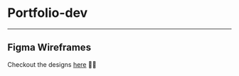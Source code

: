 # Portfolio-dev

---

## Figma Wireframes
Checkout the designs [here](https://www.figma.com/file/bGUPJF99DsqpnQuYJn6NAC/Portfolio?node-id=0%3A1) 👊🏽
